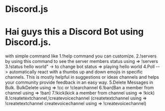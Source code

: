 # Discord.js
<h1>Hai guys this a Discord Bot using Discord.js.</h1>
with simple command like
1.!help command you can customize.
2.!servers by using this command to see the server members status using => !servers
3.!status hello world" ->  to change bot status => playing hello world
4.Poll --> automatically react with a thumbs up and down emojis in specific channels. 
This is mostly helpful in suggestions or ideas channels and helps your community provide feedback in an easy way.
5.Delete Messages in Bulk. BulkDelete using => !cc or !clearchannel
6.!ban(Ban a member from channel using => !ban)
7.!kick(kick a member from channel using => !kick)
8.!createtextchannel,!createvoicechannel
(createtextchannel using => !createtextchannel
createvoicechannel using => !createvoicechannel)
